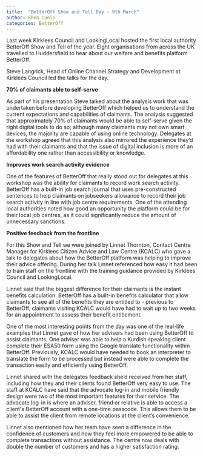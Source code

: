 ```yaml
---
title:  "BetterOff Show and Tell Day - 9th March"
author: Rhea Cunio
categories: BetterOff
---
```

Last week Kirklees Council and LookingLocal hosted the first local authority BetterOff Show and Tell of the year. Eight organisations from across the UK travelled to Huddersfield to hear about our welfare and benefits platform BetterOff. 

Steve Langrick, Head of Online Channel Strategy and Development at Kirklees Council led the talks for the day. 

**70% of claimants able to self-serve**

As part of his presentation Steve talked about the analysis work that was undertaken before developing BetterOff which helped us to understand the current expectations and capabilities of claimants. The analysis suggested that approximately 70% of claimants would be able to self-serve given the right digital tools to do so; although many claimants may not own smart devices, the majority are capable of using online technology. Delegates at the workshop agreed that this analysis also mirrored the experience they’d had with their claimants and that the issue of digital inclusion is more of an affordability one rather than accessibility or knowledge. 

**Improves work search activity evidence**

One of the features of BetterOff that really stood out for delegates at this workshop was the ability for claimants to record work search activity. BetterOff has a built-in job search journal that uses pre-constructed sentences to help claimants on jobseekers allowance to record their job search activity in line with job centre requirements. One of the attending local authorities noted how good an opportunity the platform could be for their local job centres, as it could significantly reduce the amount of unnecessary sanctions. 

**Positive feedback from the frontline**

For this Show and Tell we were joined by Linnet Thornton, Contact Centre Manager for Kirklees Citizen Advice and Law Centre (KCALC) who gave a talk to delegates about how the BetterOff platform was helping to improve their advice offering. During her talk Linnet referenced how easy it had been to train staff on the frontline with the training guidance provided by Kirklees Council and LookingLocal. 

Linnet said that the biggest difference for their claimants is the instant benefits calculation. BetterOff has a built-in benefits calculator that allow claimants to see all of the benefits they are entitled to - previous to BetterOff, claimants visiting KCALC would have had to wait up to two weeks for an appointment to assess their benefit entitlement.

One of the most interesting points from the day was one of the real-life examples that Linnet gave of how her advisers had been using BetterOff to assist claimants. One adviser was able to help a Kurdish speaking client complete their ESA50 form using the Google translate functionality within BetterOff. Previously, KCALC would have needed to book an interpreter to translate the form to be processed but instead were able to complete the transaction easily and efficiently using BetterOff.  

Linnet shared with the delegates feedback she’d received from her staff, including how they and their clients found BetterOff very easy to use. The staff at KCALC have said that the advocate log-in and mobile friendly design were two of the most important features for their service. The advocate log-in is where an adviser, friend or relative is able to access a client's BetterOff account with a one-time passcode. This allows them to be able to assist the client from remote locations at the client’s convenience.

Linnet also mentioned how her team have seen a difference in the confidence of customers and how they feel more empowered to be able to complete transactions without assistance. The centre now deals with double the number of customers and has a higher satisfaction rating.
